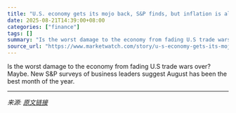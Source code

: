 ```yaml
---
title: "U.S. economy gets its mojo back, S&P finds, but inflation is also picking up"
date: 2025-08-21T14:39:00+08:00
categories: ["finance"]
tags: []
summary: "Is the worst damage to the economy from fading U.S trade wars over? Maybe. New S&amp;P surveys of business leaders suggest August has been the best month of the year."
source_url: "https://www.marketwatch.com/story/u-s-economy-gets-its-mojo-back-s-p-surveys-find-but-inflation-is-also-picking-up-432db1a6?mod=mw_rss_topstories"
---
```


Is the worst damage to the economy from fading U.S trade wars over? Maybe. New S&amp;P surveys of business leaders suggest August has been the best month of the year.

---

*来源: [原文链接](https://www.marketwatch.com/story/u-s-economy-gets-its-mojo-back-s-p-surveys-find-but-inflation-is-also-picking-up-432db1a6?mod=mw_rss_topstories)*
